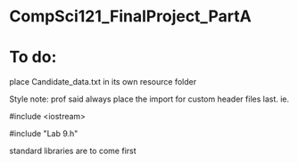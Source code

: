 # CompSci121_FinalProject_PartA

# To do: 

place Candidate_data.txt in its own resource folder 

Style note: prof said always place the import for custom header files last. ie.

#include \<iostream\>

#include "Lab 9.h"

standard libraries are to come first
